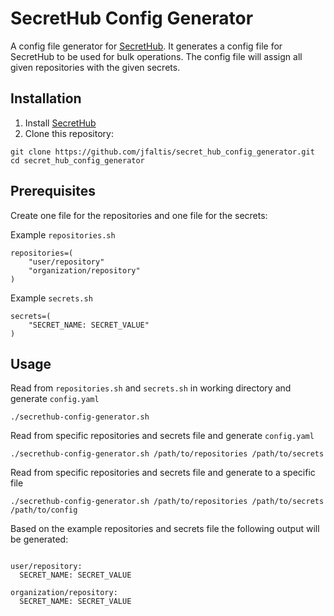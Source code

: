 # SecretHub Config Generator

A config file generator for [SecretHub](https://github.com/DannyBen/secret_hub). It generates a config file for SecretHub to be used for bulk operations. The config file will assign all given repositories with the given secrets.

## Installation

1. Install [SecretHub](https://github.com/DannyBen/secret_hub)
2. Clone this repository:

```shell
git clone https://github.com/jfaltis/secret_hub_config_generator.git
cd secret_hub_config_generator
```

## Prerequisites

Create one file for the repositories and one file for the secrets:

Example `repositories.sh`

```shell
repositories=(
	"user/repository"
	"organization/repository"
)
```

Example `secrets.sh`

```shell
secrets=(
	"SECRET_NAME: SECRET_VALUE"
)
```

## Usage

Read from `repositories.sh` and `secrets.sh` in working directory and generate `config.yaml`

```shell
./secrethub-config-generator.sh
```

Read from specific repositories and secrets file and generate `config.yaml`

```shell
./secrethub-config-generator.sh /path/to/repositories /path/to/secrets
```

Read from specific repositories and secrets file and generate to a specific file

```shell
./secrethub-config-generator.sh /path/to/repositories /path/to/secrets /path/to/config
```

Based on the example repositories and secrets file the following output will be generated:

```shell

user/repository:
  SECRET_NAME: SECRET_VALUE

organization/repository:
  SECRET_NAME: SECRET_VALUE

```

